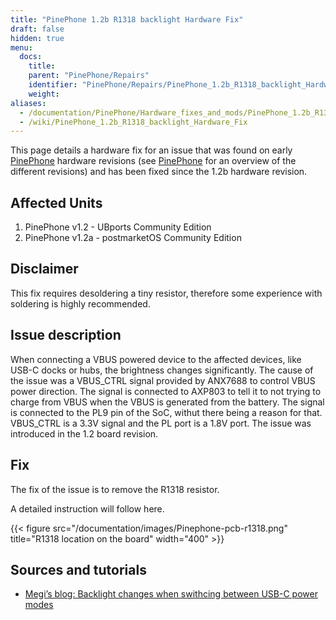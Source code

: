 ```yaml
---
title: "PinePhone 1.2b R1318 backlight Hardware Fix"
draft: false
hidden: true
menu:
  docs:
    title:
    parent: "PinePhone/Repairs"
    identifier: "PinePhone/Repairs/PinePhone_1.2b_R1318_backlight_Hardware_Fix"
    weight:
aliases:
  - /documentation/PinePhone/Hardware_fixes_and_mods/PinePhone_1.2b_R1318_backlight_Hardware_Fix/
  - /wiki/PinePhone_1.2b_R1318_backlight_Hardware_Fix
---
```


This page details a hardware fix for an issue that was found on early [PinePhone](/documentation/PinePhone) hardware revisions (see [PinePhone](/documentation/PinePhone/Revisions/) for an overview of the different revisions) and has been fixed since the 1.2b hardware revision.

## Affected Units

1. PinePhone v1.2 - UBports Community Edition
2. PinePhone v1.2a - postmarketOS Community Edition

## Disclaimer

This fix requires desoldering a tiny resistor, therefore some experience with soldering is highly recommended.

## Issue description

When connecting a VBUS powered device to the affected devices, like USB-C docks or hubs, the brightness changes significantly. The cause of the issue was a VBUS_CTRL signal provided by ANX7688 to control VBUS power direction. The signal is connected to AXP803 to tell it to not trying to charge from VBUS when the VBUS is generated from the battery. The signal is connected to the PL9 pin of the SoC, withut there being a reason for that. VBUS_CTRL is a 3.3V signal and the PL port is a 1.8V port. The issue was introduced in the 1.2 board revision.

## Fix

The fix of the issue is to remove the R1318 resistor.

A detailed instruction will follow here.

{{< figure src="/documentation/images/Pinephone-pcb-r1318.png" title="R1318 location on the board" width="400" >}}

## Sources and tutorials

* [Megi’s blog: Backlight changes when swithcing between USB-C power modes](https://xnux.eu/log/#022)
